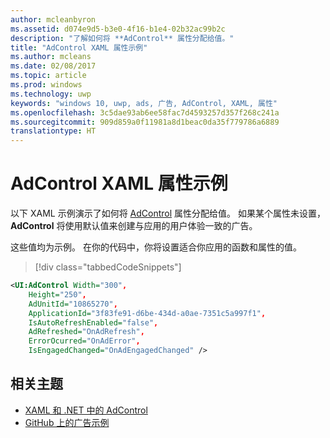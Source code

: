 ```yaml
---
author: mcleanbyron
ms.assetid: d074e9d5-b3e0-4f16-b1e4-02b32ac99b2c
description: "了解如何将 **AdControl** 属性分配给值。"
title: "AdControl XAML 属性示例"
ms.author: mcleans
ms.date: 02/08/2017
ms.topic: article
ms.prod: windows
ms.technology: uwp
keywords: "windows 10, uwp, ads, 广告, AdControl, XAML, 属性"
ms.openlocfilehash: 3c5dae93ab6ee58fac7d4593257d357f268c241a
ms.sourcegitcommit: 909d859a0f11981a8d1beac0da35f779786a6889
translationtype: HT
---
```

# <a name="adcontrol-xaml-properties-example"></a>AdControl XAML 属性示例

以下 XAML 示例演示了如何将 [AdControl](https://msdn.microsoft.com/library/windows/apps/microsoft.advertising.winrt.ui.adcontrol.aspx) 属性分配给值。 如果某个属性未设置，**AdControl** 将使用默认值来创建与应用的用户体验一致的广告。

这些值均为示例。 在你的代码中，你将设置适合你应用的函数和属性的值。

> [!div class="tabbedCodeSnippets"]
``` xml
<UI:AdControl Width="300",
    Height="250",
    AdUnitId="10865270",
    ApplicationId="3f83fe91-d6be-434d-a0ae-7351c5a997f1",
    IsAutoRefreshEnabled="false",
    AdRefreshed="OnAdRefresh",
    ErrorOcurred="OnAdError",
    IsEngagedChanged="OnAdEngagedChanged" />
```

## <a name="related-topics"></a>相关主题

* [XAML 和 .NET 中的 AdControl](adcontrol-in-xaml-and--net.md)
* [GitHub 上的广告示例](http://aka.ms/githubads)

 
